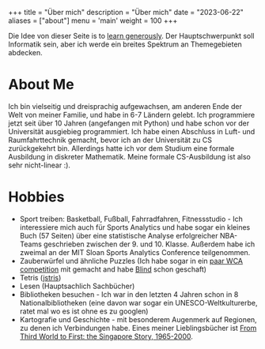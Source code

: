 +++
title = "Über mich"
description = "Über mich"
date = "2023-06-22"
aliases = ["about"]
menu = 'main'
weight = 100
+++


Die Idee von dieser Seite is to [learn generously](https://www.recurse.com/self-directives#learn-generously). Der Hauptschwerpunkt soll Informatik sein, aber ich werde ein breites Spektrum an Themegebieten abdecken.


# About Me

Ich bin vielseitig und dreisprachig aufgewachsen, am anderen Ende der Welt von meiner Familie, und habe in 6-7 Ländern gelebt. 
Ich programmiere jetzt seit über 10 Jahren (angefangen mit Python) und habe schon vor der Universität ausgiebieg programmiert. Ich habe einen Abschluss in Luft- und Raumfahrttechnik gemacht, bevor ich an der Universität zu CS zurückgekehrt bin. Allerdings hatte ich vor dem Studium eine formale Ausbildung in diskreter Mathematik. Meine formale CS-Ausbildung ist also sehr nicht-linear :).



# Hobbies

* Sport treiben: Basketball, Fußball, Fahrradfahren, Fitnessstudio  - Ich interessiere mich auch für 
Sports Analytics und habe sogar ein kleines Buch (57 Seiten) über eine statistische Analyse erfolgreicher NBA-Teams geschrieben zwischen der 9. und 10. Klasse. Außerdem habe ich zweimal an der MIT Sloan Sports Analytics Conference teilgenommen.
* Zauberwürfel und ähnliche Puzzles (Ich habe sogar in ein [paar WCA competition](https://www.worldcubeassociation.org/persons/2016PENA14) mit gemacht and habe [Blind](https://www.youtube.com/watch?v=vn82TCl8VgY) schon geschaft)
* Tetris ([jstris](https://jstris.jezevec10.com/replay/68713051))
* Lesen (Hauptsachlich Sachbücher)
* Bibliotheken besuchen - Ich war in den letzten 4 Jahren schon in 8 Nationalbibliotheken (eine davon war sogar ein UNESCO-Weltkulturerbe, ratet mal wo es ist ohne es zu googlen)
* Kartografie und Geschichte - mit besonderem Augenmerk auf Regionen, zu denen ich Verbindungen habe. Eines meiner Lieblingsbücher ist [From Third World to First: the Singapore Story, 1965-2000](https://www.worldcat.org/title/from-third-world-to-first-the-singapore-story-1965-2000/oclc/44468763). 








